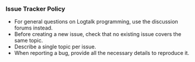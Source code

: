 ### Issue Tracker Policy

* For general questions on Logtalk programming, use the discussion forums instead.
* Before creating a new issue, check that no existing issue covers the same topic.
* Describe a single topic per issue.
* When reporting a bug, provide all the necessary details to reproduce it.
